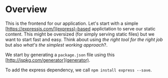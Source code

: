 # Overview

This is the frontend for our application. Let's start with a simple [https://expressjs.com/](express)-based applictation to  serve our static content. This might be oversized (for simply serving static files) but we want to start fast and easy. Think about using _the right tool for the right job_ but also _what's the simplest working approach_?.

We start by generating a `package.json` file using this [http://jspkg.com/generator](generator). 

To add the express dependency, we call `npm install express --save`. 